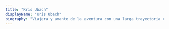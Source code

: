 ```yaml
---
title: "Kris Ubach"
displayName: "Kris Ubach"
biography: "Viajera y amante de la aventura con una larga trayectoria como fotoperiodista profesional especializada en viajes y turismo. Coautora del libro “Fotografía de Aventura y en Condiciones Extremas”(Photoclub. Ed. Anaya)."
---
```



